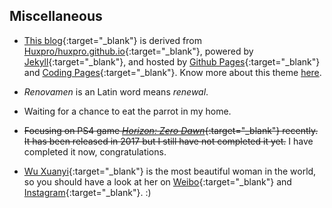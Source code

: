 ## Miscellaneous

- [This blog](https://github.com/Renovamen/renovamen.github.io){:target="_blank"} is derived from [Huxpro/huxpro.github.io](https://github.com/Huxpro/huxpro.github.io){:target="_blank"}, powered by [Jekyll](https://jekyllrb.com/){:target="_blank"}, and hosted by [Github Pages](https://pages.github.com/){:target="_blank"} and [Coding Pages](https://coding.net/){:target="_blank"}. Know more about this theme [here](/theme).

- *Renovamen* is an Latin word means *renewal*.

- Waiting for a chance to eat the parrot in my home.

- ~~Focusing on PS4 game [*Horizon: Zero Dawn*](https://www.guerrilla-games.com/play/horizon){:target="_blank"} recently. It has been released in 2017 but I still have not completed it yet.~~ I have completed it now, congratulations.

- [Wu Xuanyi](https://en.wikipedia.org/wiki/Wu_Xuanyi){:target="_blank"} is the most beautiful woman in the world, so you should have a look at her on [Weibo](https://weibo.com/xuanyi0808){:target="_blank"} and [Instagram](https://www.instagram.com/w.xuanyi0126/){:target="_blank"}. :)

&nbsp;